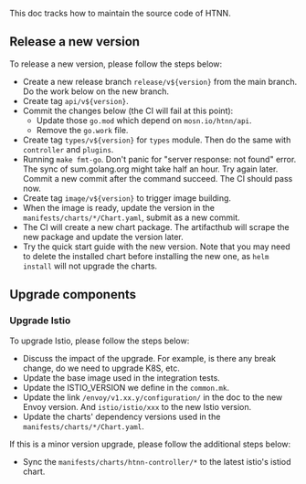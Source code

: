 This doc tracks how to maintain the source code of HTNN.

## Release a new version

To release a new version, please follow the steps below:

* Create a new release branch `release/v${version}` from the main branch. Do the work below on the new branch.
* Create tag `api/v${version}`.
* Commit the changes below (the CI will fail at this point):
    * Update those `go.mod` which depend on `mosn.io/htnn/api`.
    * Remove the `go.work` file.
* Create tag `types/v${version}` for `types` module. Then do the same with `controller` and `plugins`.
* Running `make fmt-go`. Don't panic for "server response: not found" error. The sync of sum.golang.org might take half an hour. Try again later. Commit a new commit after the command succeed. The CI should pass now.
* Create tag `image/v${version}` to trigger image building.
* When the image is ready, update the version in the `manifests/charts/*/Chart.yaml`, submit as a new commit.
* The CI will create a new chart package. The artifacthub will scrape the new package and update the version later.
* Try the quick start guide with the new version. Note that you may need to delete the installed chart before installing the new one,
 as `helm install` will not upgrade the charts.

## Upgrade components

### Upgrade Istio

To upgrade Istio, please follow the steps below:

* Discuss the impact of the upgrade. For example, is there any break change, do we need to upgrade K8S, etc.
* Update the base image used in the integration tests.
* Update the ISTIO_VERSION we define in the `common.mk`.
* Update the link `/envoy/v1.xx.y/configuration/` in the doc to the new Envoy version. And `istio/istio/xxx` to the new Istio version.
* Update the charts' dependency versions used in the `manifests/charts/*/Chart.yaml`.

If this is a minor version upgrade, please follow the additional steps below:

* Sync the `manifests/charts/htnn-controller/*` to the latest istio's istiod chart.
